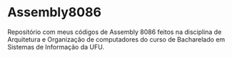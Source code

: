 # Assembly8086
Repositório com meus códigos de Assembly 8086 feitos na disciplina de Arquitetura e Organização de computadores do curso de Bacharelado em Sistemas de Informação da UFU.

